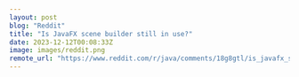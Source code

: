 ```yaml
---
layout: post
blog: "Reddit"
title: "Is JavaFX scene builder still in use?"
date: 2023-12-12T00:08:33Z
image: images/reddit.png
remote_url: "https://www.reddit.com/r/java/comments/18g8gtl/is_javafx_scene_builder_still_in_use/"
---
```

